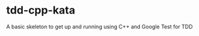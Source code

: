 tdd-cpp-kata
============

A basic skeleton to get up and running using C++ and Google Test for TDD
